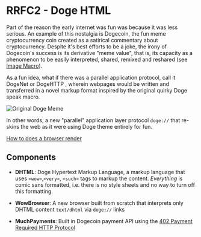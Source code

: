 # RRFC2 - Doge HTML
Part of the reason the early internet was fun was because it was less serious. An example of this nostalgia is Dogecoin, the fun meme cryptocurrency coin created as a satirical commentary about cryptocurrency. Despite it's best efforts to be a joke, the irony of Dogecoin's success is its derivative "meme value", that is, its capacity as a phenomenon to be easily interpreted, shared, remixed and reshared (see [Image Macro](https://en.wikipedia.org/wiki/Image_macro)). 

As a fun idea, what if there was a parallel application protocol, call it DogeNet or DogeHTTP , wherein webpages would be written and transferred in a novel markup format inspired by the original quirky Doge speak macro.

![Original Doge Meme](https://upload.wikimedia.org/wikipedia/en/5/5f/Original_Doge_meme.jpg) 

In other words, a new "parallel" application layer protocol `doge://` that re-skins the web as it were using Doge theme entirely for fun. 

[How to does a browser render](https://medium.com/jspoint/how-the-browser-renders-a-web-page-dom-cssom-and-rendering-df10531c9969)

## Components
- **DHTML**: Doge Hypertext Markup Language, a markup language that uses `<wow>`,`<very>`, `<such>` tags to markup the content. *Everything* is comic sans formatted, i.e. there is no style sheets and no way to turn off this formatting.

- **WowBrowser**: A new browser built from scratch that interprets only DHTML content `text/dhtml` via `doge://` links

- **MuchPayments**: Built in Dogecoin payment API using the [402 Payment Required HTTP Protocol](https://developer.mozilla.org/en-US/docs/Web/HTTP/Status/402)

